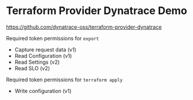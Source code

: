 # Terraform Provider Dynatrace Demo

https://github.com/dynatrace-oss/terraform-provider-dynatrace

Required token permissions for `export`

- Capture request data (v1)
- Read Configuration (v1)
- Read Settings (v2)
- Read SLO (v2)

Required token permissions for `terraform apply`

- Write configuration (v1)